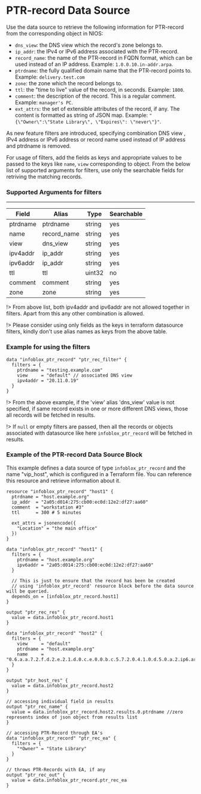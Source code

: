 # PTR-record Data Source

Use the data source to retrieve the following information for PTR-record from the corresponding object in NIOS:

- `dns_view`: the DNS view which the record's zone belongs to.
- `ip_addr`: the IPv4 or IPv6 address associated with the PTR-record.
- `record_name`: the name of the PTR-record in FQDN format, which can be used instead of an IP address. Example: `1.0.0.10.in-addr.arpa`.
- `ptrdname`: the fully qualified domain name that the PTR-record points to. Example: `delivery.test.com`
- `zone`: the zone which the record belongs to.
- `ttl`: the "time to live" value of the record, in seconds. Example: `1800`.
- `comment`: the description of the record. This is a regular comment. Example: `manager's PC`.
- `ext_attrs`: the set of extensible attributes of the record, if any. The content is formatted as string of JSON map. Example: `"{\"Owner\":\"State Library\", \"Expires\": \"never\"}"`.

As new feature filters are introduced, specifying combination DNS view , IPv4 address or IPv6 address or record name used instead of IP address
and ptrdname is removed.

For usage of filters, add the fields as keys and appropriate values to be passed to the keys like `name`, `view` corresponding to object.
From the below list of supported arguments for filters, use only the searchable fields for retriving the matching records.

### Supported Arguments for filters

---

| Field    | Alias       | Type   | Searchable |
| -------- | ----------- | ------ | ---------- |
| ptrdname | ptrdname    | string | yes        |
| name     | record_name | string | yes        |
| view     | dns_view    | string | yes        |
| ipv4addr | ip_addr     | string | yes        |
| ipv6addr | ip_addr     | string | yes        |
| ttl      | ttl         | uint32 | no         |
| comment  | comment     | string | yes        |
| zone     | zone        | string | yes        |

!> From above list, both ipv4addr and ipv6addr are not allowed together in filters. Apart from this any other combination is allowed.

!> Please consider using only fields as the keys in terraform datasource filters, kindly don't use alias names as keys from the above table.

### Example for using the filters

```hcl
data "infoblox_ptr_record" "ptr_rec_filter" {
  filters = {
    ptrdname = "testing.example.com"
    view     = "default" // associated DNS view
    ipv4addr = "20.11.0.19"
  }
}
```

!> From the above example, if the 'view' alias 'dns_view' value is not specified, if same record exists in one or more different DNS views, those
all records will be fetched in results.

!> If `null` or empty filters are passed, then all the records or objects associated with datasource like here `infoblox_ptr_record` will be fetched in results.

### Example of the PTR-record Data Source Block

This example defines a data source of type `infoblox_ptr_record` and the name "vip_host", which is configured in a Terraform file.
You can reference this resource and retrieve information about it.

```hcl
resource "infoblox_ptr_record" "host1" {
  ptrdname = "host.example.org"
  ip_addr  = "2a05:d014:275:cb00:ec0d:12e2:df27:aa60"
  comment  = "workstation #3"
  ttl      = 300 # 5 minutes

  ext_attrs = jsonencode({
    "Location" = "the main office"
  })
}

data "infoblox_ptr_record" "host1" {
  filters = {
    ptrdname = "host.example.org"
    ipv6addr = "2a05:d014:275:cb00:ec0d:12e2:df27:aa60"
  }

  // This is just to ensure that the record has been be created
  // using 'infoblox_ptr_record' resource block before the data source will be queried.
  depends_on = [infoblox_ptr_record.host1]
}

output "ptr_rec_res" {
  value = data.infoblox_ptr_record.host1
}

data "infoblox_ptr_record" "host2" {
  filters = {
    view     = "default"
    ptrdname = "host.example.org"
    name     = "0.6.a.a.7.2.f.d.2.e.2.1.d.0.c.e.0.0.b.c.5.7.2.0.4.1.0.d.5.0.a.2.ip6.arpa"
  }
}

output "ptr_host_res" {
  value = data.infoblox_ptr_record.host2
}

// accessing individual field in results
output "ptr_rec_name" {
  value = data.infoblox_ptr_record.host2.results.0.ptrdname //zero represents index of json object from results list
}

// accessing PTR-Record through EA's
data "infoblox_ptr_record" "ptr_rec_ea" {
  filters = {
    "*Owner" = "State Library"
  }
}

// throws PTR-Records with EA, if any
output "ptr_rec_out" {
  value = data.infoblox_ptr_record.ptr_rec_ea
}
```
